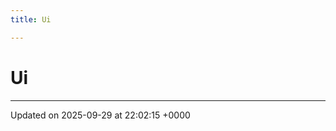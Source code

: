 ```yaml
---
title: Ui

---
```


# Ui








-------------------------------

Updated on 2025-09-29 at 22:02:15 +0000